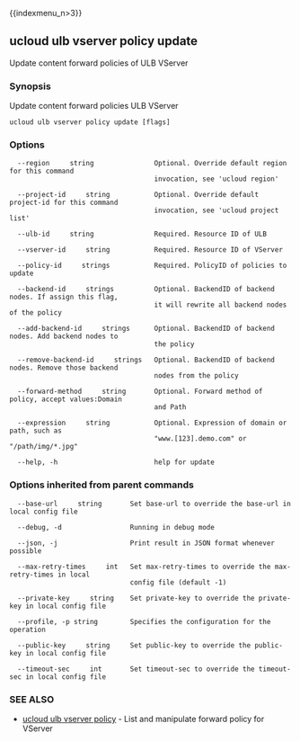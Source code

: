 {{indexmenu_n>3}}

## ucloud ulb vserver policy update

Update content forward policies of ULB VServer

### Synopsis

Update content forward policies ULB VServer

```
ucloud ulb vserver policy update [flags]
```

### Options

```
  --region     string               Optional. Override default region for this command
                                    invocation, see 'ucloud region' 

  --project-id     string           Optional. Override default project-id for this command
                                    invocation, see 'ucloud project list' 

  --ulb-id     string               Required. Resource ID of ULB 

  --vserver-id     string           Required. Resource ID of VServer 

  --policy-id     strings           Required. PolicyID of policies to update 

  --backend-id     strings          Optional. BackendID of backend nodes. If assign this flag,
                                    it will rewrite all backend nodes of the policy 

  --add-backend-id     strings      Optional. BackendID of backend nodes. Add backend nodes to
                                    the policy 

  --remove-backend-id     strings   Optional. BackendID of backend nodes. Remove those backend
                                    nodes from the policy 

  --forward-method     string       Optional. Forward method of policy, accept values:Domain
                                    and Path 

  --expression     string           Optional. Expression of domain or path, such as
                                    "www.[123].demo.com" or "/path/img/*.jpg" 

  --help, -h                        help for update 

```

### Options inherited from parent commands

```
  --base-url     string       Set base-url to override the base-url in local config file 

  --debug, -d                 Running in debug mode 

  --json, -j                  Print result in JSON format whenever possible 

  --max-retry-times     int   Set max-retry-times to override the max-retry-times in local
                              config file (default -1) 

  --private-key     string    Set private-key to override the private-key in local config file 

  --profile, -p string        Specifies the configuration for the operation 

  --public-key     string     Set public-key to override the public-key in local config file 

  --timeout-sec     int       Set timeout-sec to override the timeout-sec in local config file 

```

### SEE ALSO

* [ucloud ulb vserver policy](developer/cli/cmd/ucloud/ulb/vserver/policy)	 - List and manipulate forward policy for VServer

